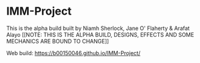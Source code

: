 # IMM-Project
 This is the alpha build built by Niamh Sherlock, Jane O' Flaherty & Arafat Alayo
[[NOTE: THIS IS THE ALPHA BUILD, DESIGNS, EFFECTS AND SOME MECHANICS ARE BOUND TO CHANGE]]

Web build:
https://b00150046.github.io/IMM-Project/
